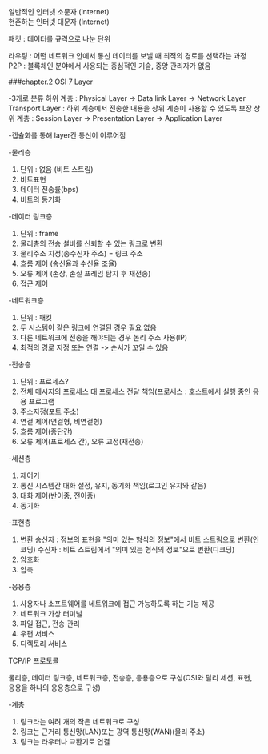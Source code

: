 일반적인 인터넷 소문자 (internet)  
현존하는 인터넷 대문자 (Internet)  
  
패킷 : 데이터를 규격으로 나눈 단위  
  
라우팅 : 어떤 네트워크 안에서 통신 데이터를 보낼 때 최적의 경로를 선택하는 과정  
P2P : 블록체인 분야에서 사용되는 중심적인 기술, 중앙 관리자가 없음

###chapter.2
OSI 7 Layer
  
-3개로 분류
하위 계층 : Physical Layer -> Data link Layer -> Network Layer
Transport Layer : 하위 계층에서 전송한 내용을 상위 계층이 사용할 수 있도록 보장
상위 계층 : Session Layer -> Presentation Layer -> Application Layer  
  
-캡슐화를 통해 layer간 통신이 이루어짐  
  
-물리층
1. 단위 : 없음 (비트 스트림)
2. 비트표현
3. 데이터 전송률(bps)
4. 비트의 동기화  
  
-데이터 링크층
1. 단위 : frame
2. 물리층의 전송 설비를 신뢰할 수 있는 링크로 변환
3. 물리주소 지정(송수신자 주소) = 링크 주소
4. 흐름 제어 (송신율과 수신율 조율)
5. 오류 제어 (손상, 손실 프레임 탐지 후 재전송)
6. 접근 제어  
  
-네트워크층
1. 단위 : 패킷
2. 두 시스템이 같은 링크에 연결된 경우 필요 없음
3. 다른 네트워크에 전송을 해야되는 경우 논리 주소 사용(IP)
4. 최적의 경로 지정 또는 연결 -> 순서가 꼬일 수 있음  
  
-전송층
1. 단위 : 프로세스?
2. 전체 메시지의 프로세스 대 프로세스 전달 책임(프로세스 : 호스트에서 실행 중인 응용 프로그램
3. 주소지정(포트 주소)
4. 연결 제어(연결형, 비연결형)
5. 흐름 제어(종단간)
6. 오류 제어(프로세스 간), 오류 교정(재전송)  
  
-세션층
1. 제어기
2. 통신 시스템간 대화 설정, 유지, 동기화 책임(로그인 유지와 같음)
3. 대화 제어(반이중, 전이중)
4. 동기화  
  
-표현층
1. 변환 
  송신자 : 정보의 표현을 "의미 있는 형식의 정보"에서 비트 스트림으로 변환(인코딩)
  수신자 : 비트 스트림에서 "의미 있는 형식의 정보"으로 변환(디코딩)
2. 암호화
3. 압축  
  
-응용층
1. 사용자나 소프트웨어를 네트워크에 접근 가능하도록 하는 기능 제공
2. 네트워크 가상 터미널
3. 파일 접근, 전송 관리
4. 우편 서비스
5. 디렉토리 서비스  
  
  
TCP/IP 프로토콜  
  
물리층, 데이터 링크층, 네트워크층, 전송층, 응용층으로 구성(OSI와 달리 세션, 표현, 응용을 하나의 응용층으로 구성)  
  
-계층
1. 링크라는 여려 개의 작은 네트워크로 구성
2. 링크는 근거리 통신망(LAN)또는 광역 통신망(WAN)(물리 주소)
3. 링크는 라우터나 교환기로 연결  





